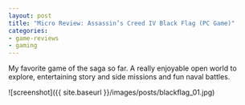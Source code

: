 ```yaml
---
layout: post
title: "Micro Review: Assassin’s Creed IV Black Flag (PC Game)"
categories:
- game-reviews
- gaming
---
```



My favorite game of the saga so far. A really enjoyable open world to explore, entertaining story and side missions and fun naval battles.

![screenshot]({{ site.baseurl }}/images/posts/blackflag_01.jpg)

